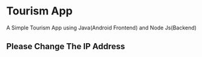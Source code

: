 # Tourism App

A Simple Tourism App using Java(Android Frontend) and Node Js(Backend) 

## Please Change The IP Address 
